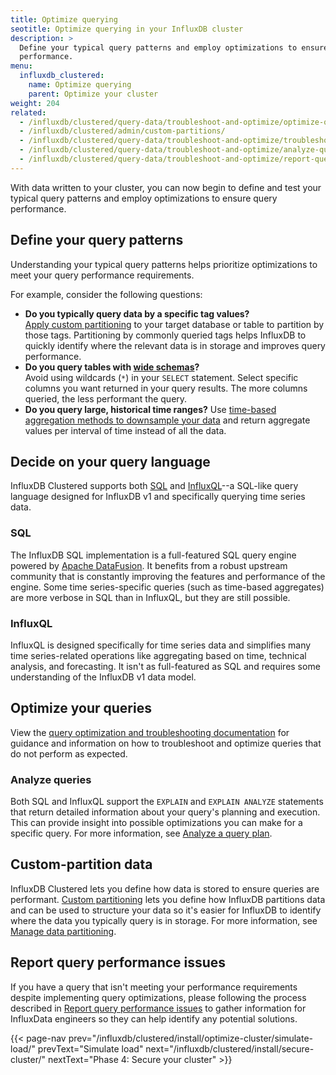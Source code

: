 ```yaml
---
title: Optimize querying
seotitle: Optimize querying in your InfluxDB cluster
description: >
  Define your typical query patterns and employ optimizations to ensure query
  performance.
menu:
  influxdb_clustered:
    name: Optimize querying
    parent: Optimize your cluster
weight: 204
related:
  - /influxdb/clustered/query-data/troubleshoot-and-optimize/optimize-queries/
  - /influxdb/clustered/admin/custom-partitions/
  - /influxdb/clustered/query-data/troubleshoot-and-optimize/troubleshoot/
  - /influxdb/clustered/query-data/troubleshoot-and-optimize/analyze-query-plan/
  - /influxdb/clustered/query-data/troubleshoot-and-optimize/report-query-performance-issues/
---
```


With data written to your cluster, you can now begin to define and test your
typical query patterns and employ optimizations to ensure query performance.

## Define your query patterns

Understanding your typical query patterns helps prioritize optimizations to meet your query performance requirements.

For example, consider the following questions:

- **Do you typically query data by a specific tag values?**  
  [Apply custom partitioning](/influxdb/clustered/admin/custom-partitions/) to
  your target database or table to partition by those tags. Partitioning by
  commonly queried tags helps InfluxDB to quickly identify where the relevant
  data is in storage and improves query performance.
- **Do you query tables with [wide schemas](/influxdb/clustered/write-data/best-practices/schema-design/#avoid-wide-schemas)?**  
  Avoid using wildcards (`*`) in your `SELECT` statement. Select specific
  columns you want returned in your query results. The more columns queried, the
  less performant the query.
- **Do you query large, historical time ranges?**
  Use [time-based aggregation methods to downsample your data](/influxdb/clustered/query-data/sql/aggregate-select/#downsample-data-by-applying-interval-based-aggregates) and return aggregate
  values per interval of time instead of all the data. 

## Decide on your query language

InfluxDB Clustered supports both [SQL](/influxdb/clustered/reference/sql/) and
[InfluxQL](/influxdb/clustered/reference/influxql/)--a SQL-like query language
designed for InfluxDB v1 and specifically querying time series data.

### SQL 

The InfluxDB SQL implementation is a full-featured SQL query engine powered by
[Apache DataFusion](https://datafusion.apache.org/). It benefits from a robust
upstream community that is constantly improving the features and performance
of the engine. Some time series-specific queries (such as time-based aggregates)
are more verbose in SQL than in InfluxQL, but they are still possible.

### InfluxQL

InfluxQL is designed specifically for time series data and simplifies many 
time series-related operations like aggregating based on time, technical
analysis, and forecasting. It isn't as full-featured as SQL and requires some
understanding of the InfluxDB v1 data model.

## Optimize your queries

View the [query optimization and troubleshooting documentation](/influxdb/clustered/query-data/troubleshoot-and-optimize/optimize-queries/)
for guidance and information on how to troubleshoot and optimize queries that do
not perform as expected.

### Analyze queries

Both SQL and InfluxQL support the `EXPLAIN` and `EXPLAIN ANALYZE` statements
that return detailed information about your query's planning and execution.
This can provide insight into possible optimizations you can make for a specific
query. For more information, see
[Analyze a query plan](/influxdb/clustered/query-data/troubleshoot-and-optimize/analyze-query-plan/).

## Custom-partition data

InfluxDB Clustered lets you define how data is stored to ensure queries are
performant. [Custom partitioning](/influxdb/clustered/admin/custom-partitions/)
lets you define how InfluxDB partitions data and can be used to structure your
data so it's easier for InfluxDB to identify where the data you typically query
is in storage. For more information, see
[Manage data partitioning](/influxdb/clustered/admin/custom-partitions/).

## Report query performance issues

If you have a query that isn't meeting your performance requirements despite
implementing query optimizations, please following the process described in
[Report query performance issues](/influxdb/clustered/query-data/troubleshoot-and-optimize/report-query-performance-issues/)
to gather information for InfluxData engineers so they can help identify any
potential solutions.

{{< page-nav prev="/influxdb/clustered/install/optimize-cluster/simulate-load/" prevText="Simulate load" next="/influxdb/clustered/install/secure-cluster/" nextText="Phase 4: Secure your cluster" >}}
